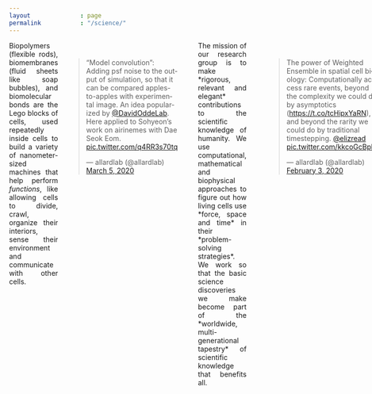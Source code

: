 ```yaml
---
layout              : page
permalink           : "/science/"
---
```


<style>
    .embeddedright{
        float:right;
        margin:20px;
    }
    .embeddedleft{
        float:left;
        margin:20px;
    }
    @media (max-width: 500px) {
        .embeddedright{
            float:none;
        }
        .embeddedleft{
            float:none;
        }
    }
</style>

<div class="row">
<div class="columns small-12">

<div style="text-align:justify">
<section markdown="1">  
Biopolymers (flexible rods), biomembranes (fluid sheets like soap bubbles), and biomolecular bonds are the Lego blocks of cells, used repeatedly inside cells to build a variety of nanometer-sized machines that help perform <em>functions</em>, like allowing cells to divide, crawl, organize their interiors, sense their environment and communicate with other cells. 
</section>
</div>

<div class="embeddedright">
<blockquote style="margin:auto;" class="twitter-tweet" data-width="270" data-dnt="true" data-theme="dark" data-chrome="transparent" color="#1D3038"><p lang="en" dir="ltr">“Model convolution”: Adding psf noise to the output of simulation, so that it can be compared apples-to-apples with experimental image. An idea popularized by <a href="https://twitter.com/DavidOddeLab?ref_src=twsrc%5Etfw">@DavidOddeLab</a>. Here applied to Sohyeon’s work on airinemes with Dae Seok Eom. <a href="https://t.co/q4RR3s70tq">pic.twitter.com/q4RR3s70tq</a></p>&mdash; allardlab (@allardlab) <a href="https://twitter.com/allardlab/status/1235676904637820932?ref_src=twsrc%5Etfw">March 5, 2020</a></blockquote> 
</div>

<div style="text-align:justify">
<section markdown="1">  
The mission of our research group is to make *rigorous, relevant and elegant* contributions to the scientific knowledge of humanity. We use computational, mathematical and biophysical approaches to figure out how living cells use *force, space and time* in their *problem-solving strategies*. We work so that the basic science discoveries we make become part of the *worldwide, multi-generational tapestry* of scientific knowledge that benefits all.
</section>
</div>

<div class="embeddedleft">
<blockquote class="twitter-tweet" data-width="270" data-dnt="true" data-theme="dark" chrome="transparent">
<p lang="en" dir="ltr">The power of Weighted Ensemble in spatial cell biology: Computationally access rare events, beyond the complexity we could do by asymptotics (<a href="https://t.co/tcHipxYaRN">https://t.co/tcHipxYaRN</a>), and beyond the rarity we could do by traditional timestepping. <a href="https://twitter.com/elizread?ref_src=twsrc%5Etfw">@elizread</a> <a href="https://t.co/kkcoGcBphi">pic.twitter.com/kkcoGcBphi</a></p>
— allardlab (@allardlab) <a href="https://twitter.com/allardlab/status/1224418820204326912?ref_src=twsrc%5Etfw">February 3, 2020</a></blockquote>
</div>

<div style="text-align:justify">
<!-- ONLY WHAT's PUBLISHED -->
<section markdown="1">  
The *biological functions* we work on include how immune cells read antigen and process information signals using __immuno-receptors__, how the cell's internal skeleton is built using __formins__, how cells in tissues communicate at long distance using __airinemes__. 
</section>
</div>

</div>
</div>

<script async src="https://platform.twitter.com/widgets.js" charset="utf-8"></script>
